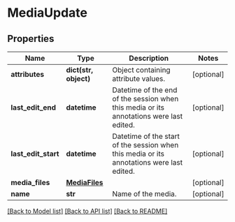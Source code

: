 # MediaUpdate

## Properties
Name | Type | Description | Notes
------------ | ------------- | ------------- | -------------
**attributes** | **dict(str, object)** | Object containing attribute values. | [optional] 
**last_edit_end** | **datetime** | Datetime of the end of the session when this media or its annotations were last edited. | [optional] 
**last_edit_start** | **datetime** | Datetime of the start of the session when this media or its annotations were last edited. | [optional] 
**media_files** | [**MediaFiles**](MediaFiles.md) |  | [optional] 
**name** | **str** | Name of the media. | [optional] 

[[Back to Model list]](../README.md#documentation-for-models) [[Back to API list]](../README.md#documentation-for-api-endpoints) [[Back to README]](../README.md)


